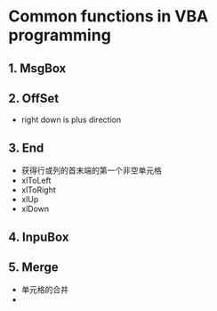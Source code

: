 # Common functions in VBA programming

## 1. MsgBox

## 2. OffSet

- right down is plus direction

## 3. End

- 获得行或列的首末端的第一个非空单元格
- xlToLeft
- xlToRight
- xlUp
- xlDown

## 4. InpuBox

## 5. Merge

- 单元格的合并
- 